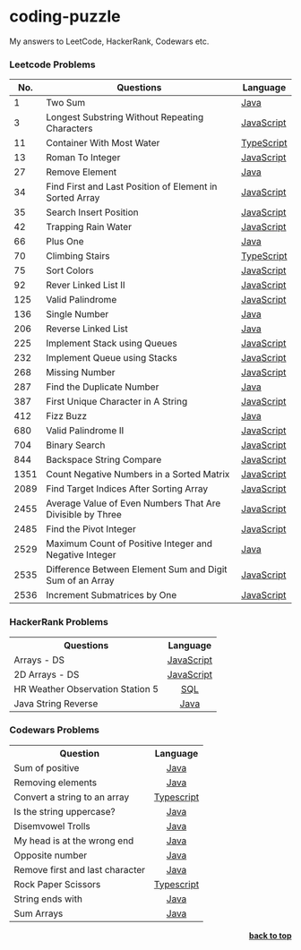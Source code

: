 # coding-puzzle
<a name ="coding-puzzle"></a>
My answers to LeetCode, HackerRank, Codewars etc.


### Leetcode Problems
| No.  | Questions                                                     |  Language   |
| ---- | ------------------------------------------------------------- | ----------- |
| 1    | Two Sum                                                       | [Java](https://github.com/martincorona007/coding-puzzle/blob/main/LeetCode/two_sum.java)       |
| 3    | Longest Substring Without Repeating Characters                | [JavaScript](https://github.com/martincorona007/coding-puzzle/blob/main/LeetCode/longest_substring_without_repeating_characters.js)        |
| 11   | Container With Most Water                                     | [TypeScript](https://github.com/martincorona007/coding-puzzle/blob/main/LeetCode/Container_With_Most_Water.ts)        |
| 13   | Roman To Integer                                              | [JavaScript](https://github.com/martincorona007/coding-puzzle/blob/main/LeetCode/roman_to_integer.js)        |
| 27  | Remove Element                                                 | [Java](https://github.com/martincorona007/coding-puzzle/blob/main/LeetCode/Remove_Element.java)        |
| 34   | Find First and Last Position of Element in Sorted Array       | [JavaScript](https://github.com/martincorona007/coding-puzzle/blob/main/LeetCode/find_first_and_last_position_of_element_in_sorted_array.js)        |
| 35   | Search Insert Position                                        | [JavaScript](https://github.com/martincorona007/coding-puzzle/blob/main/LeetCode/Search_Insert_Position.js)        |
| 42   | Trapping Rain Water                                           | [JavaScript](https://github.com/martincorona007/coding-puzzle/blob/main/LeetCode/Trapping_Rain_Water.js)        |
| 66  | Plus One                                                       | [Java](https://github.com/martincorona007/coding-puzzle/blob/main/LeetCode/PlusOne.java)        |
| 70   | Climbing Stairs                                               | [TypeScript](https://github.com/martincorona007/coding-puzzle/blob/main/LeetCode/Climbing_Stairs.ts)        |
| 75   | Sort Colors                                                   | [JavaScript](https://github.com/martincorona007/coding-puzzle/blob/main/LeetCode/Sort_Colors.js)        |
| 92  | Rever Linked List II                                           | [JavaScript](https://github.com/martincorona007/coding-puzzle/blob/main/LeetCode/Reverse_Linked_List_II.js)        |
| 125  | Valid Palindrome                                              | [JavaScript](https://github.com/martincorona007/coding-puzzle/blob/main/LeetCode/Valid_Palindrome.js)        |
| 136  | Single Number                                                 | [Java](https://github.com/martincorona007/coding-puzzle/blob/main/LeetCode/single_number.java)        |
| 206  | Reverse Linked List                                           | [Java](https://github.com/martincorona007/coding-puzzle/blob/main/LeetCode/single_number.java)        |
| 225  | Implement Stack using Queues                                  | [JavaScript](https://github.com/martincorona007/coding-puzzle/blob/main/LeetCode/implement_stack_using_queues.js)        |
| 232  | Implement Queue using Stacks                                  | [JavaScript](https://github.com/martincorona007/coding-puzzle/blob/main/LeetCode/Implement_queue_using_stacks.js)        |
| 268  | Missing Number                                                | [JavaScript](https://github.com/martincorona007/coding-puzzle/blob/main/LeetCode/missing_number.js)        |
| 287  | Find the Duplicate Number                                     | [Java](https://github.com/martincorona007/coding-puzzle/blob/main/LeetCode/find_the_duplicate_number.java)        |
| 387  | First Unique Character in A String                            | [JavaScript](https://github.com/martincorona007/coding-puzzle/blob/main/LeetCode/first_unique_character_in_a_string.js)        |
| 412  | Fizz Buzz                                                     | [Java](https://github.com/martincorona007/coding-puzzle/blob/main/LeetCode/Fizz_Buzz.java)        |
| 680  | Valid Palindrome II                                           | [JavaScript](https://github.com/martincorona007/coding-puzzle/blob/main/LeetCode/Valid_Palindrome_2.js)        |
| 704  | Binary Search                                                 | [JavaScript](https://github.com/martincorona007/coding-puzzle/blob/main/LeetCode/binary_search.js)        |
| 844  | Backspace String Compare                                      | [JavaScript](https://github.com/martincorona007/coding-puzzle/blob/main/LeetCode/Backspace_String_Compare.js)        |
| 1351 | Count Negative Numbers in a Sorted Matrix                     | [JavaScript](https://github.com/martincorona007/coding-puzzle/blob/main/LeetCode/count_negative_numbers_in_a_sorted_matrix.js)        |
| 2089 | Find Target Indices After Sorting Array                       | [JavaScript](https://github.com/martincorona007/coding-puzzle/blob/main/LeetCode/find_target_indices_after_sorting_array.js)        |
| 2455 | Average Value of Even Numbers That Are Divisible by Three     | [JavaScript](https://github.com/martincorona007/coding-puzzle/blob/main/LeetCode/Average_Value_of_Even_Numbers_That_Are_Divisible_by_Three.js)        |
| 2485 | Find the Pivot Integer                                        | [JavaScript](https://github.com/martincorona007/coding-puzzle/blob/main/LeetCode/Find_the_Pivot_Integer.js)        |
| 2529 | Maximum Count of Positive Integer and Negative Integer        | [Java](https://github.com/martincorona007/coding-puzzle/blob/main/LeetCode/maxium_count_of_positive_integer_and_negative_integer.java)        |
| 2535 | Difference Between Element Sum and Digit Sum of an Array      | [JavaScript](https://github.com/martincorona007/coding-puzzle/blob/main/LeetCode/Diference_Between_Element_Sum_and_Digit_Sum_of_an_Array.js)        |
| 2536 | Increment Submatrices by One                                  | [JavaScript](https://github.com/martincorona007/coding-puzzle/blob/main/LeetCode/Increment_Submatrices_by_One.js)        |

### HackerRank Problems
<table>
  <tr>
    <th>Questions</th>
    <th align="center">Language</th>
  </tr>
  <tr>
    <td>Arrays - DS </td>
    <td align="center"><a href="https://github.com/martincorona007/coding-puzzle/blob/main/HackerRank/ArrayDS.js">JavaScript</a></td>
  </tr>
  <tr>
    <td>2D Arrays - DS </td>
    <td align="center"><a href="https://github.com/martincorona007/coding-puzzle/blob/main/HackerRank/2DArrayDS.js">JavaScript</a></td>
  </tr>
  <tr>
    <td>HR Weather Observation Station 5 </td>
    <td align="center"><a href="https://github.com/martincorona007/coding-puzzle/blob/main/HackerRank/Wather_Observation_Station_5.sql">SQL</a></td>
  </tr>
  <tr>
    <td>Java String Reverse</td>
    <td align="center"><a href="https://github.com/martincorona007/coding-puzzle/blob/main/HackerRank/Java_String_Reverse.java">Java</a></td>
  </tr>
    
  
</table>





### Codewars Problems
<table>
  <tr>
    <th>Question</th>
    <th align="center">Language</th>
  </tr>
  <tr>
    <td>Sum of positive</td>
    <td align="center"><a href="https://github.com/martincorona007/coding-puzzle/blob/main/Codewars/Sum_of_positive.java">Java</a></td>
  </tr>
  <tr>
    <td>Removing elements</td>
    <td align="center"><a href="https://github.com/martincorona007/coding-puzzle/blob/main/Codewars/RemovingElements.java">Java</a></td>
  </tr>
  <tr>
    <td>Convert a string to an array</td>
    <td align="center"><a href="https://github.com/martincorona007/coding-puzzle/blob/main/Codewars/Convert_a_string_to_an_array.ts">Typescript</a></td>
  </tr>
  <tr>
    <td>Is the string uppercase?</td>
    <td align="center"><a href="https://github.com/martincorona007/coding-puzzle/blob/main/Codewars/%20Is_the_string_uppercase.java">Java</a></td>
  </tr>
    <tr>
    <td>Disemvowel Trolls</td>
    <td align="center"><a href="https://github.com/martincorona007/coding-puzzle/blob/main/Codewars/Disemvowel_Trolls.java">Java</a></td>

  </tr>
  <tr>
    <td>My head is at the wrong end</td>
    <td align="center"><a href="https://github.com/martincorona007/coding-puzzle/blob/main/Codewars/My_head_is_at_the_wrong_end.java">Java</a></td>
  </tr>
  <tr>
    <td>Opposite number</td>
    <td align="center"><a href="https://github.com/martincorona007/coding-puzzle/blob/main/Codewars/Opposite_number.java">Java</a></td>

  </tr>
  <tr>
    <td>Remove first and last character</td>
    <td align="center"><a href="https://github.com/martincorona007/coding-puzzle/blob/main/Codewars/RemoveFirstAndLastCharacter.java">Java</a></td>
  </tr>
    <tr>
    <td>Rock Paper Scissors</td>
    <td align="center"><a href="https://github.com/martincorona007/coding-puzzle/blob/main/Codewars/Rock_Paper_Scissors.ts">Typescript</a></td>

  </tr>
  <tr>
    <td>String ends with</td>
    <td align="center"><a href="https://github.com/martincorona007/coding-puzzle/blob/main/Codewars/StringEndsWith.java">Java</a></td>
  </tr>
  </tr>
    <tr>
    <td>Sum Arrays</td>
    <td align="center"><a href="https://github.com/martincorona007/coding-puzzle/blob/main/Codewars/Sum_Arrays.java">Java</a></td>

  </tr>
  
</table>




<div align="right">
    <b><a href="#coding-puzzle">back to top</a></b>
</div>

